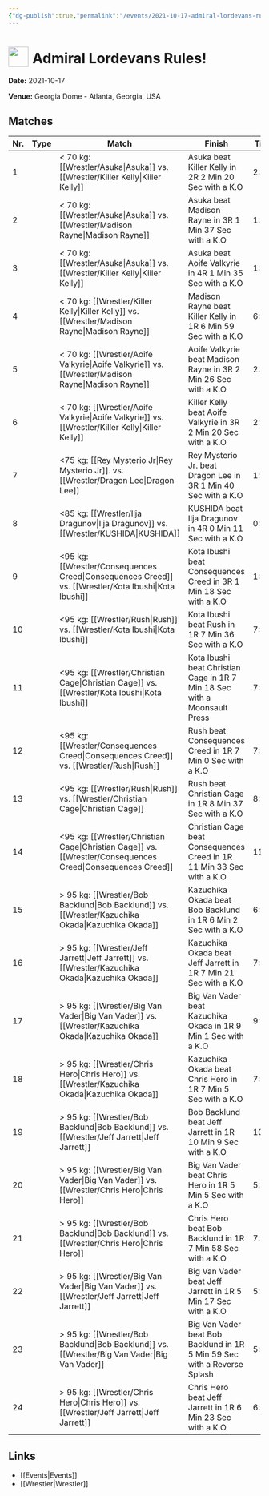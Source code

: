 ```yaml
---
{"dg-publish":true,"permalink":"/events/2021-10-17-admiral-lordevans-rules/","title":"Admiral Lordevans Rules!","noteIcon":"","created":"2025-08-11T09:30:58.416+02:00"}
---
```



# <img src="z_Images/ChokeSlam.png" width="40" style="vertical-align:bottom; margin-right:8px;">**Admiral Lordevans Rules!**

**Date:** 2021-10-17

**Venue:** Georgia Dome - Atlanta, Georgia, USA

## Matches

| Nr. | Type | Match | Finish | Time | Rating | Score |
|-----|------|-------|--------|------|--------|-------|
| 1 |  | < 70 kg: [[Wrestler/Asuka\|Asuka]] vs. [[Wrestler/Killer Kelly\|Killer Kelly]] | Asuka beat Killer Kelly in 2R 2 Min 20 Sec with a K.O | 2:20 | ★★★3/4 | 82 |
| 2 |  | < 70 kg: [[Wrestler/Asuka\|Asuka]] vs. [[Wrestler/Madison Rayne\|Madison Rayne]] | Asuka beat Madison Rayne in 3R 1 Min 37 Sec with a K.O | 1:37 | ★★★1/2 | 79 |
| 3 |  | < 70 kg: [[Wrestler/Asuka\|Asuka]] vs. [[Wrestler/Killer Kelly\|Killer Kelly]] | Asuka beat Aoife Valkyrie in 4R 1 Min 35 Sec with a K.O | 1:35 | ★★★★1/4 | 90 |
| 4 |  | < 70 kg: [[Wrestler/Killer Kelly\|Killer Kelly]] vs. [[Wrestler/Madison Rayne\|Madison Rayne]] | Madison Rayne beat Killer Kelly in 1R 6 Min 59 Sec with a K.O | 6:59 | ★★★★ | 87 |
| 5 |  | < 70 kg: [[Wrestler/Aoife Valkyrie\|Aoife Valkyrie]] vs. [[Wrestler/Madison Rayne\|Madison Rayne]] | Aoife Valkyrie beat Madison Rayne in 3R 2 Min 26 Sec with a K.O | 2:26 | ★★★3/4 | 83 |
| 6 |  | < 70 kg: [[Wrestler/Aoife Valkyrie\|Aoife Valkyrie]] vs. [[Wrestler/Killer Kelly\|Killer Kelly]] | Killer Kelly beat Aoife Valkyrie in 3R 2 Min 20 Sec with a K.O | 2:20 | ★★★3/4 | 82 |
| 7 |  | <75 kg: [[Rey Mysterio Jr\|Rey Mysterio Jr]]. vs. [[Wrestler/Dragon Lee\|Dragon Lee]] | Rey Mysterio Jr. beat Dragon Lee in 3R 1 Min 40 Sec with a K.O | 1:40 | ★★★1/4 | 74 |
| 8 |  | <85 kg: [[Wrestler/Ilja Dragunov\|Ilja Dragunov]] vs. [[Wrestler/KUSHIDA\|KUSHIDA]]  | KUSHIDA  beat Ilja Dragunov in 4R 0 Min 11 Sec with a K.O | 0:11 | ★★★★1/4 | 89 |
| 9 |  | <95 kg: [[Wrestler/Consequences Creed\|Consequences Creed]] vs. [[Wrestler/Kota Ibushi\|Kota Ibushi]] | Kota Ibushi beat Consequences Creed in 3R 1 Min 18 Sec with a K.O | 1:18 | ★★★1/4 | 73 |
| 10 |  | <95 kg: [[Wrestler/Rush\|Rush]] vs. [[Wrestler/Kota Ibushi\|Kota Ibushi]] | Kota Ibushi beat Rush in 1R 7 Min 36 Sec with a K.O | 7:36 | ★★★1/2 | 79 |
| 11 |  | <95 kg: [[Wrestler/Christian Cage\|Christian Cage]] vs. [[Wrestler/Kota Ibushi\|Kota Ibushi]] | Kota Ibushi beat Christian Cage in 1R 7 Min 18 Sec with a Moonsault Press | 7:18 | ★★★1/2 | 76 |
| 12 |  | <95 kg: [[Wrestler/Consequences Creed\|Consequences Creed]] vs. [[Wrestler/Rush\|Rush]] | Rush beat Consequences Creed in 1R 7 Min 0 Sec with a K.O | 7:00 | ★★★ | 70 |
| 13 |  | <95 kg: [[Wrestler/Rush\|Rush]] vs. [[Wrestler/Christian Cage\|Christian Cage]] | Rush beat Christian Cage in 1R 8 Min 37 Sec with a K.O | 8:37 | ★★★★1/4 | 88 |
| 14 |  | <95 kg: [[Wrestler/Christian Cage\|Christian Cage]] vs. [[Wrestler/Consequences Creed\|Consequences Creed]] | Christian Cage beat Consequences Creed in 1R 11 Min 33 Sec with a K.O | 11:33 | ★★★3/4 | 80 |
| 15 |  | > 95 kg: [[Wrestler/Bob Backlund\|Bob Backlund]] vs. [[Wrestler/Kazuchika Okada\|Kazuchika Okada]] | Kazuchika Okada beat Bob Backlund in 1R 6 Min 2 Sec with a K.O | 6:02 | ★★★1/2 | 77 |
| 16 |  | > 95 kg: [[Wrestler/Jeff Jarrett\|Jeff Jarrett]] vs. [[Wrestler/Kazuchika Okada\|Kazuchika Okada]] | Kazuchika Okada beat Jeff Jarrett in 1R 7 Min 21 Sec with a K.O | 7:21 | ★★★1/4 | 73 |
| 17 |  | > 95 kg: [[Wrestler/Big Van Vader\|Big Van Vader]] vs. [[Wrestler/Kazuchika Okada\|Kazuchika Okada]] | Big Van Vader beat Kazuchika Okada in 1R 9 Min 1 Sec with a K.O | 9:01 | ★★★1/2 | 78 |
| 18 |  | > 95 kg: [[Wrestler/Chris Hero\|Chris Hero]] vs. [[Wrestler/Kazuchika Okada\|Kazuchika Okada]] | Kazuchika Okada beat Chris Hero in 1R 7 Min 5 Sec with a K.O | 7:05 | ★★★1/2 | 79 |
| 19 |  | > 95 kg: [[Wrestler/Bob Backlund\|Bob Backlund]] vs. [[Wrestler/Jeff Jarrett\|Jeff Jarrett]] | Bob Backlund beat Jeff Jarrett in 1R 10 Min 9 Sec with a K.O | 10:09 | ★★★3/4 | 83 |
| 20 |  | > 95 kg: [[Wrestler/Big Van Vader\|Big Van Vader]] vs. [[Wrestler/Chris Hero\|Chris Hero]] | Big Van Vader beat Chris Hero in 1R 5 Min 5 Sec with a K.O | 5:05 | ★★★1/4 | 75 |
| 21 |  | > 95 kg: [[Wrestler/Bob Backlund\|Bob Backlund]] vs. [[Wrestler/Chris Hero\|Chris Hero]] | Chris Hero beat Bob Backlund in 1R 7 Min 58 Sec with a K.O | 7:58 | ★★★★ | 84 |
| 22 |  | > 95 kg: [[Wrestler/Big Van Vader\|Big Van Vader]] vs. [[Wrestler/Jeff Jarrett\|Jeff Jarrett]] | Big Van Vader beat Jeff Jarrett in 1R 5 Min 17 Sec with a K.O | 5:17 | ★★★1/4 | 74 |
| 23 |  | > 95 kg: [[Wrestler/Bob Backlund\|Bob Backlund]] vs. [[Wrestler/Big Van Vader\|Big Van Vader]] | Big Van Vader beat Bob Backlund in 1R 5 Min 59 Sec with a Reverse Splash | 5:59 | ★★★ | 68 |
| 24 |  | > 95 kg: [[Wrestler/Chris Hero\|Chris Hero]] vs. [[Wrestler/Jeff Jarrett\|Jeff Jarrett]] | Chris Hero beat Jeff Jarrett in 1R 6 Min 23 Sec with a K.O | 6:23 | ★★★1/4 | 73 |

## Links
- [[Events\|Events]]
- [[Wrestler\|Wrestler]]

